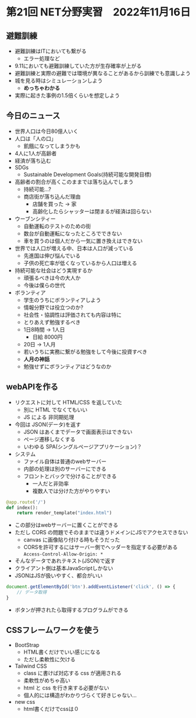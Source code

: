 # 第21回 NET分野実習　2022年11月16日

## 避難訓練
- 避難訓練はITにおいても繋がる
  - エラー処理など
- 9.11においても避難訓練していた方が生存確率が上がる
- 避難訓練と実際の避難では環境が異なることがあるから訓練でも意識しよう
- 城を見る時はシミュレーションしよう
  - **めっちゃわかる**
- 実際に起きた事例の1.5倍くらいを想定しよう

## 今日のニュース
- 世界人口は今日80億人いく
- 人口は「人の口」
  - 飢餓になってしまうかも
- 4人に1人が高齢者
- 経済が落ち込む
- SDGs
  - Sustainable Development Goals(持続可能な開発目標)
- 高齢者の割合が高くこのままでは落ち込んでしまう
  - 持続可能...?
  - 商店街が落ち込んだ理由
    - 店舗を買った -> 家
    - 高齢化したらシャッターは閉まるが経済は回らない
- ウーブンシティー
  - 自動運転のテストのための街
  - 数台が自動運転になったところでできない
  - 車を買うのは個人だから一気に置き換えはできない
- 世界では人口が増える中、日本は人口が減っている
  - 先進国は伸び悩んでいる
  - 子供の死亡率が低くなっているから人口は増える
- 持続可能な社会はどう実現するか
  - 頑張るべきは今の大人か
  - 今後は僕らの世代
- ボランティア
  - 学生のうちにボランティアしよう
  - 情報分野では役立つのか?
  - 社会性・協調性は評価されても内容は特に
  - とりあえず勉強するべき
  - 1日8時間 -> 1人日
    - 日給 8000円
  - 20日 -> 1人月
  - 若いうちに実務に繋がる勉強をして今後に投資すべき
  - **人月の神話**
  - 勉強せずにボランティアはどうなのか


## webAPIを作る
- リクエストに対して HTML/CSS を返していた
  - 別に HTML でなくてもいい
  - JS による 非同期処理
- 今回は JSON(データ)を返す
  - JSON はあくまでデータで画面表示はできない
  - ページ遷移しなくする
  - いわゆる SPA(シングルページアプリケーション)？
- システム
  - ファイル自体は普通のwebサーバー
  - 内部の処理は別のサーバーにできる
  - フロントとバックで分けることができる
    - 一人だと非効率
    - 複数人では分けた方がやりやすい

```python
@app.route('/')
def index():
    return render_template("index.html")
```
- この部分はwebサーバーに置くことができる
- ただし CORS の問題でそのままでは違うドメインにJSでアクセスできない
  - canvas に画像貼り付ける時もそうだった
  - CORSを許可するにはサーバー側でヘッダーを指定する必要がある
    `Access-Control-Allow-Origin: *`
- そんなデータであれテキスト(JSON)で返す
- クライアント側は基本JavaScriptしかない
- JSONはJSが扱いやすく、都合がいい

```javascript
document.getElementById('btn').addEventListener('click', () => {
    // データ取得
}
```
- ボタンが押されたら取得するプログラムができる


## CSSフレームワークを使う
- BootStrap
  - HTML書くだけでいい感じになる
  - ただし柔軟性に欠ける
- Tailwind CSS
  - class に書けば対応する css が適用される
  - 柔軟性がめちゃ高い
  - html と css を行き来する必要がない
  - 個人的には構造がわかりづらくて好きじゃない...
- new css
  - html書くだけでcssは０
